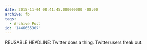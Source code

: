 ```yaml
---
date: 2015-11-04 08:41:45.000000000 -08:00
archive: fb
tags: 
  - Archive Post
id: '1446655305'
---
```


REUSABLE HEADLINE: Twitter does a thing. Twitter users freak out.
